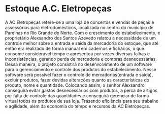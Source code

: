 # Estoque A.C. Eletropeças
  A  AC Eletropeças refere-se a uma loja de concertos e vendas de peças e assessórios para eletrodomésticos, localizada no centro do município de Parelhas no Rio Grande do Norte. Com o crescimento do estabelecimento, o proprietário Alexsandro dos Santos Azevedo relatou a necessidade de um controle melhor sobre a entrada e saída da mercadoria do estoque, que até então era realizado de forma manual em cadernos e fichários, o que consome considerável tempo e apresentou por vezes diversas falhas e inconsistências, gerando perda de mercadoria e compras desnecessárias. Dessa maneira, o projeto consistirá no desenvolvimento de um software para o gerenciamento e controle dos produtos do estabelecimento. 
  Nesse software será possível fazer o controle de mercadorias(entrada e saída), excluir produtos, fazer devidas alterações quanto as características do produto, nome  e quantidade. Colocando assim, o senhor Alexsandro conseguirá evitar gastos desnecessários com produtos, a perca de artigos por falta de controle das quantidades e conseguirá gerenciar de forma virtual todos os produtos de sua loja. Trazendo eficiência para seu trabalho e agilidade, além da economia do tempo e recursos da AC Eletropeças.
